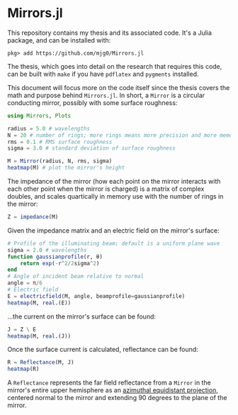 # Mirrors.jl

This repository contains my thesis and its associated code. It's a Julia package, and can be installed with:

```jldoctest
pkg> add https://github.com/mjg0/Mirrors.jl
```

The thesis, which goes into detail on the research that requires this code, can be built with `make` if you have `pdflatex` and `pygments` installed.

This document will focus more on the code itself since the thesis covers the math and purpose behind `Mirrors.jl`. In short, a `Mirror` is a circular conducting mirror, possibly with some surface roughness:

```julia
using Mirrors, Plots

radius = 5.0 # wavelengths
N = 20 # number of rings; more rings means more precision and more memory use
rms = 0.1 # RMS surface roughness
sigma = 3.0 # standard deviation of surface roughness

M = Mirror(radius, N, rms, sigma)
heatmap(M) # plot the mirror's height
```

The impedance of the mirror (how each point on the mirror interacts with each other point when the mirror is charged) is a matrix of complex doubles, and scales quartically in memory use with the number of rings in the mirror:

```julia
Z = impedance(M)
```

Given the impedance matrix and an electric field on the mirror's surface:

```julia
# Profile of the illuminating beam; default is a uniform plane wave
sigma = 2.0 # wavelengths
function gaussianprofile(r, θ)
    return exp(-r^2/2sigma^2)
end
# Angle of incident beam relative to normal
angle = π/6
# Electric field
E = electricfield(M, angle, beamprofile=gaussianprofile)
heatmap(M, real.(E))
```

...the current on the mirror's surface can be found:

```julia
J = Z \ E
heatmap(M, real.(J))
```

Once the surface current is calculated, reflectance can be found:

```julia
R = Reflectance(M, J)
heatmap(R)
```

A `Reflectance` represents the far field reflectance from a `Mirror` in the mirror's entire upper hemisphere as an [azimuthal equidistant projection](https://en.wikipedia.org/wiki/Azimuthal_equidistant_projection), centered normal to the mirror and extending 90 degrees to the plane of the mirror.